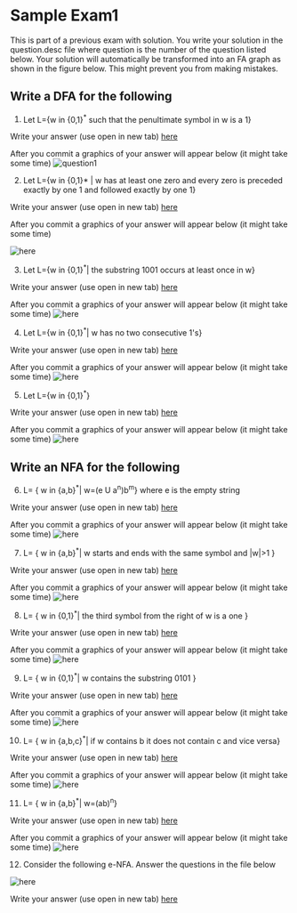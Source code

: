 # Sample Exam1

This is part of a previous exam with solution. You write your solution in the
question.desc file where question is the number of the question listed below. Your solution will automatically be transformed into an FA graph as shown in the figure below. This might prevent you from making mistakes.
## Write a DFA for the following
1. Let L={w in {0,1}<sup>*</sup>  such that the penultimate symbol in w is a 1}
  
Write your answer (use open in new tab) [here](1.desc)

After you commit a graphics of your answer will appear below (it might take some time)
 ![question1](imgs/1.png)


2. Let L={w in {0,1}* | w has at least one zero and every zero is preceded exactly by one 1
   and followed exactly by one 1}
   
Write your answer (use open in new tab) [here](2.desc)

After you commit a graphics of your answer will appear below (it might take some time)

![here](imgs/2.png)

3. Let L={w in {0,1}<sup>*</sup>| the substring 1001 occurs at least once in w}

Write your answer (use open in new tab) [here](3.desc)

After you commit a graphics of your answer will appear below (it might take some time)
![here](imgs/3.png)

4. Let L={w in {0,1}<sup>*</sup>|  w has no two consecutive 1's}


Write your answer (use open in new tab)  [here](4.desc)

After you commit a graphics of your answer will appear below (it might take some time)
![here](imgs/4.png)

5. Let L={w in {0,1}<sup>*</sup>}

Write your answer (use open in new tab)   [here](5.desc)

After you commit a graphics of your answer will appear below (it might take some time)
![here](imgs/5.png)



## Write an NFA for the following

6. L= { w in {a,b}<sup>*</sup>| w=(e U a<sup>n</sup>)b<sup>m</sup>} where e is the 
empty string

Write your answer (use open in new tab) [here](6.desc)

After you commit a graphics of your answer will appear below (it might take some time)
![here](imgs/6.png)


7. L= { w in {a,b}<sup>*</sup>| w starts and ends with the same symbol and |w|>1 } 

Write your answer (use open in new tab) [here](7.desc)

After you commit a graphics of your answer will appear below (it might take some time)
![here](imgs/7.png)


8. L= { w in {0,1}<sup>*</sup>| the third symbol from the right of w is a one  } 

Write your answer (use open in new tab) [here](8.desc)

After you commit a graphics of your answer will appear below (it might take some time)
![here](imgs/8.png)



9. L= { w in {0,1}<sup>*</sup>| w contains the substring 0101 } 

Write your answer (use open in new tab) [here](9.desc)

After you commit a graphics of your answer will appear below (it might take some time)
![here](imgs/9.png)


10. L= { w in {a,b,c}<sup>*</sup>| if w contains b it does not contain c and vice versa} 

Write your answer (use open in new tab) [here](10.desc)

After you commit a graphics of your answer will appear below (it might take some time)
![here](imgs/10.png)


11. L= { w in {a,b}<sup>*</sup>| w=(ab)<sup>n</sup>} 

Write your answer (use open in new tab) [here](11.desc)


After you commit a graphics of your answer will appear below (it might take some time)
![here](imgs/11.png)


12. Consider the following e-NFA. Answer the questions in the file below

![here](imgs/11.png)

Write your answer (use open in new tab) [here](12.ans)







